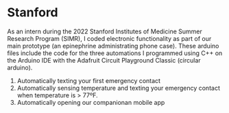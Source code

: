 # Stanford
As an intern during the 2022 Stanford Institutes of Medicine Summer Research Program (SIMR), I coded electronic functionality as part of our main prototype (an epinephrine administrating phone case). These arduino files include the code for the three automations I programmed using C++ on the Arduino IDE with the Adafruit Circuit Playground Classic (circular arduino). 

1. Automatically texting your first emergency contact
2. Automatically sensing temperature and texting your emergency contact when temperature is > 77ºF.
3. Automatically opening our companionan mobile app

